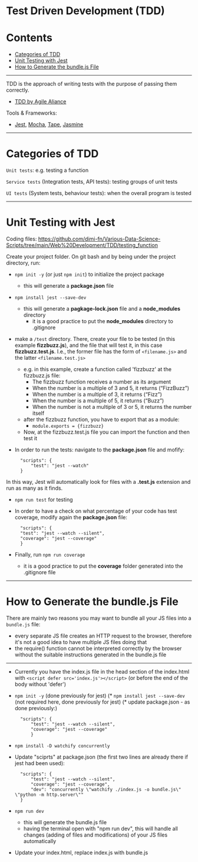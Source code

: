 # Test Driven Development (TDD)

Contents
====================

* [Categories of TDD](#categories-of-tdd)
* [Unit Testing with Jest](#unit-testing-with-jest)
* [How to Generate the bundle.js File](#how-to-generate-the-bundlejs-file)


-------

TDD is the approach of writing tests with the purpose of passing them correctly.
* [TDD by Agile Aliance](https://www.agilealliance.org/glossary/tdd/#q=~(infinite~false~filters~(postType~(~'page~'post~'aa_book~'aa_event_session~'aa_experience_report~'aa_glossary~'aa_research_paper~'aa_video)~tags~(~'tdd))~searchTerm~'~sort~false~sortDirection~'asc~page~1))

Tools & Frameworks:
* [Jest](https://jestjs.io/), [Mocha](https://mochajs.org/), [Tape](https://github.com/substack/tape), [Jasmine](https://jasmine.github.io/)

-------

# Categories of TDD

`Unit tests`: e.g. testing a function

`Service tests` (Integration tests, API tests): testing groups of unit tests

`UI tests` (System tests, behaviour tests): when the overall program is tested

-------

# Unit Testing with Jest

Coding files: https://github.com/dimi-fn/Various-Data-Science-Scripts/tree/main/Web%20Development/TDD/testing_function

Create your project folder. On git bash and by being under the project directory, run:

* `npm init -y` (or just `npm init`) to initialize the project package
    * this will generate a **package.json** file

* `npm install jest --save-dev`    
    * this will generate a **pagkage-lock.json** file and a **node_modules** directory
        * it is a good practice to put the **node_modules** directory to .gitignore

* make a `/test` directory. There, create your file to be tested (in this example **fizzbuzz.js**), and the file that will test it, in this case **fizzbuzz.test.js**. I.e., the former file has the form of `<filename.js>` and the latter `<filename.test.js>`
    * e.g. in this example, create a function called 'fizzbuzz' at the fizzbuzz.js file:
        * The fizzbuzz function receives a number as its argument
        * When the number is a multiple of 3 and 5, it returns (“FizzBuzz”)
        * When the number is a multiple of 3, it returns (“Fizz”)
        * When the number is a multiple of 5, it returns (“Buzz”)
        * When the number is not a multiple of 3 or 5, it returns the number itself
    * after the fizzbuzz function, you have to export that as a module:
        * `module.exports = {fizzbuzz}`
    * Now, at the fizzbuzz.test.js file you can import the function and then test it    

* In order to run the tests: navigate to the **package.json** file and mofify:

        "scripts": {
            "test": "jest --watch"
        }


In this way, Jest will automatically look for files with a **.test.js** extension and run as many as it finds.

* `npm run test` for testing

* In order to have a check on what percentage of your code has test coverage, modify again the **package.json** file:

        "scripts": {
        "test": "jest --watch --silent",
        "coverage": "jest --coverage"
        }

* Finally, run `npm run coverage`
    * it is a good practice to put the **coverage** folder generated into the .gitignore file

-------

# How to Generate the bundle.js File

There are mainly two reasons you may want to bundle all your JS files into a `bundle.js` file:
* every separate JS file creates an HTTP request to the browser, therefore it's not a good idea to have multiple JS files doing that
* the require() function cannot be interpreted correctly by the browser without the suitable instructions generated in the bundle.js file

----

* Currently you have the index.js file in the head section of the index.html with `<script defer src='index.js'></script>` (or before the end of the body without 'defer')
* `npm init -y` (done previously for jest)
(* `npm install jest --save-dev` (not required here, done previously for jest)
(* update package.json - as done previously:)

        "scripts": {
            "test": "jest --watch --silent",
            "coverage": "jest --coverage"
            }

* `npm install -D watchify concurrently`
* Update "sciprts" at package.json (the first two lines are already there if jest had been used):

        "scripts": {
            "test": "jest --watch --silent",
            "coverage": "jest --coverage",
            "dev": "concurrently \"watchify ./index.js -o bundle.js\" \"python -m http.server\""
        }

* `npm run dev`      
    * this will generate the bundle.js file
    * having the terminal open with "npm run dev", this will handle all changes (adding of files and modifications) of your JS files automatically

* Update your index.html, replace index.js with bundle.js


